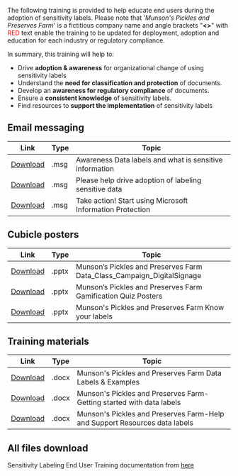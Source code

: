 The following training is provided to help educate end users during the adoption of sensitivity labels. Please note that '*Munson's Pickles and Preserves Farm*' is a fictitious company name and angle brackets "**<>**" with <span style="color:red">RED</span> text enable the training to be updated for deployment, adoption and education for each industry or regulatory compliance.

In summary, this training will help to:

* Drive **adoption & awareness** for organizational change of using sensitivity labels
* Understand the **need for classification and protection** of documents.
* Develop an **awareness for regulatory compliance** of documents.
* Ensure a **consistent knowledge** of sensitivity labels.
* Find resources to **support the implementation** of sensitivity labels

## Email messaging

|Link|Type|Topic|
|---|---|---|
|[Download]()|.msg| Awareness Data labels and what is sensitive information|
|[Download]()|.msg| Please help drive adoption of labeling sensitive data|
|[Download]()|.msg| Take action! Start using Microsoft Information Protection |

## Cubicle posters

|Link|Type|Topic|
|---|---|---|
|[Download]()|.pptx| Munson’s Pickles and Preserves Farm Data_Class_Campaign_DigitalSignage|
|[Download]()|.pptx| Munson’s Pickles and Preserves Farm Gamification Quiz Posters|
|[Download]()|.pptx| Munson's Pickles and Preserves Farm Know your labels|

## Training materials

|Link|Type|Topic|
|---|---|---|
|[Download]()|.docx| Munson's Pickles and Preserves Farm Data Labels & Examples|
|[Download]()|.docx| Munson's Pickles and Preserves Farm-Getting started with data labels|
|[Download]()|.docx| Munson's Pickles and Preserves Farm-Help and Support Resources data labels|

## All files download

Sensitivity Labeling End User Training documentation from [here](https://techcommunity.microsoft.com/t5/security-compliance-and-identity/end-user-training-for-sensitivity-labels-in-m365-how-to/ba-p/1750880)